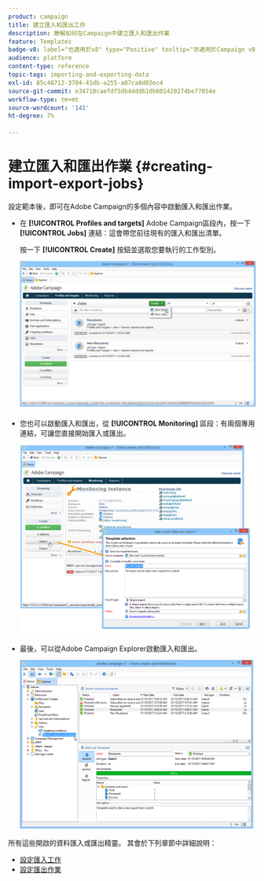 ```yaml
---
product: campaign
title: 建立匯入和匯出工作
description: 瞭解如何在Campaign中建立匯入和匯出作業
feature: Templates
badge-v8: label="也適用於v8" type="Positive" tooltip="亦適用於Campaign v8"
audience: platform
content-type: reference
topic-tags: importing-and-exporting-data
exl-id: 85c48712-3704-41db-a255-a07ca8d02ec4
source-git-commit: e34718caefdf5db4ddd61db601420274be77054e
workflow-type: tm+mt
source-wordcount: '141'
ht-degree: 7%

---
```


# 建立匯入和匯出作業 {#creating-import-export-jobs}



設定範本後，即可在Adobe Campaign的多個內容中啟動匯入和匯出作業。

* 在 **[!UICONTROL Profiles and targets]** Adobe Campaign區段內，按一下 **[!UICONTROL Jobs]** 連結：這會帶您前往現有的匯入和匯出清單。

  按一下 **[!UICONTROL Create]** 按鈕並選取您要執行的工作型別。

  ![](assets/s_ncs_user_import_from_home.png)

* 您也可以啟動匯入和匯出，從 **[!UICONTROL Monitoring]** 區段：有兩個專用連結，可讓您直接開始匯入或匯出。

  ![](assets/s_ncs_user_import_from_production.png)

* 最後，可以從Adobe Campaign Explorer啟動匯入和匯出。

  ![](assets/s_ncs_user_export_wizard_launch_from_menu.png)


所有這些開啟的資料匯入或匯出精靈。 其會於下列章節中詳細說明：

* [設定匯入工作](../../platform/using/executing-import-jobs.md)
* [設定匯出作業](../../platform/using/executing-export-jobs.md)
